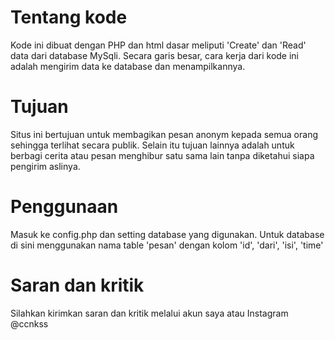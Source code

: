 # Tentang kode
Kode ini dibuat dengan PHP dan html dasar meliputi 'Create' dan 'Read' data dari database MySqli. Secara garis besar, cara kerja dari kode ini adalah mengirim data ke database dan menampilkannya.

# Tujuan
Situs ini bertujuan untuk membagikan pesan anonym kepada semua orang sehingga terlihat secara publik. Selain itu tujuan lainnya adalah untuk berbagi cerita atau pesan menghibur satu sama lain tanpa diketahui siapa pengirim aslinya.

# Penggunaan
Masuk ke config.php dan setting database yang digunakan.
Untuk database di sini menggunakan nama table 'pesan' dengan kolom 'id', 'dari', 'isi', 'time'

# Saran dan kritik
Silahkan kirimkan saran dan kritik melalui akun saya atau Instagram @ccnkss 
